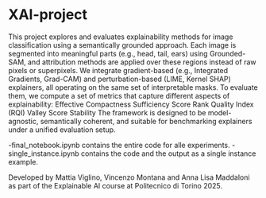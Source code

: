 # XAI-project

This project explores and evaluates explainability methods for image classification using a semantically grounded approach.
Each image is segmented into meaningful parts (e.g., head, tail, ears) using Grounded-SAM, and attribution methods are applied over these regions instead of raw pixels or superpixels.
We integrate gradient-based (e.g., Integrated Gradients, Grad-CAM) and perturbation-based (LIME, Kernel SHAP) explainers, all operating on the same set of interpretable masks.
To evaluate them, we compute a set of metrics that capture different aspects of explainability:
Effective Compactness
Sufficiency Score
Rank Quality Index (RQI)
Valley Score
Stability
The framework is designed to be model-agnostic, semantically coherent, and suitable for benchmarking explainers under a unified evaluation setup.

-final_notebook.ipynb contains the entire code for alle experiments.
-single_instance.ipynb contains the code and the output as a single instance example.

Developed by Mattia Viglino, Vincenzo Montana and Anna Lisa Maddaloni as part of the Explainable AI course at Politecnico di Torino 2025.
